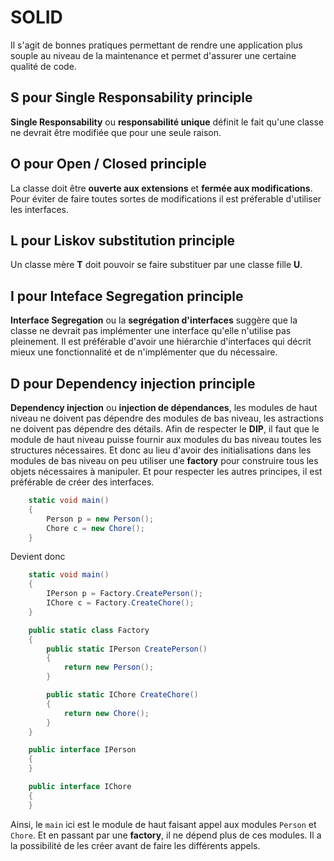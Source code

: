 # SOLID
Il s'agit de bonnes pratiques permettant de rendre une application plus souple au niveau de la maintenance et permet d'assurer une certaine qualité de code.

## S pour Single Responsability principle
**Single Responsability** ou **responsabilité unique** définit le fait qu'une classe ne devrait être modifiée que pour une seule raison.

## O pour Open / Closed principle
La classe doit être **ouverte aux extensions** et **fermée aux modifications**. Pour éviter de faire toutes sortes de modifications il est préferable d'utiliser les interfaces.

## L pour Liskov substitution principle
Un classe mère **T** doit pouvoir se faire substituer par une classe fille **U**.

## I pour Inteface Segregation principle
**Interface Segregation** ou la **segrégation d'interfaces** suggère que la classe ne devrait pas implémenter une interface qu'elle n'utilise pas pleinement. Il est préférable d'avoir une hiérarchie d'interfaces qui décrit mieux une fonctionnalité et de n'implémenter que du nécessaire.

## D pour Dependency injection principle 
**Dependency injection** ou **injection de dépendances**, les modules de haut niveau ne doivent pas dépendre des modules de bas niveau, les astractions ne doivent pas dépendre des détails.
Afin de respecter le **DIP**, il faut que le module de haut niveau puisse fournir aux modules du bas niveau toutes les structures nécessaires. Et donc au lieu d'avoir des initialisations dans les modules de bas niveau on peu utiliser une __factory__ pour construire tous les objets nécessaires à manipuler. Et pour respecter les autres principes, il est préférable de créer des interfaces.
```cs
    static void main()
    {
        Person p = new Person();
        Chore c = new Chore();
    }
```
Devient donc
```cs
    static void main()
    {
        IPerson p = Factory.CreatePerson();
        IChore c = Factory.CreateChore();
    }

    public static class Factory
    {
        public static IPerson CreatePerson()
        {
            return new Person();
        }

        public static IChore CreateChore()
        {
            return new Chore();
        }
    }

    public interface IPerson
    {
    }

    public interface IChore
    {
    }
```
Ainsi, le `main` ici est le module de haut faisant appel aux modules `Person` et `Chore`. Et en passant par une __factory__, il ne dépend plus de ces modules. Il a la possibilité de les créer avant de faire les différents appels.
